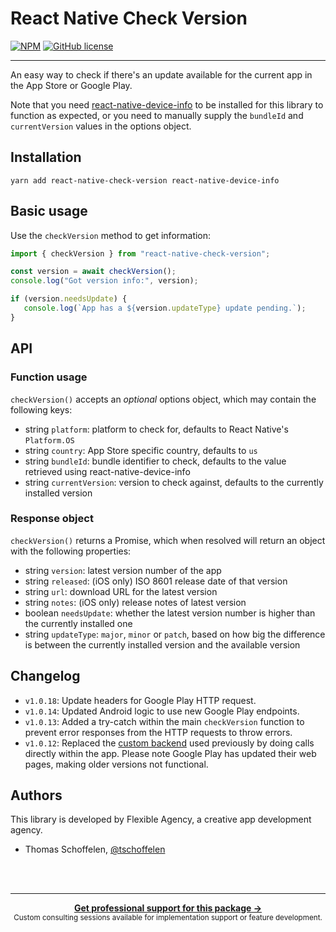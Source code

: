 # React Native Check Version

[![NPM](https://img.shields.io/npm/v/react-native-check-version.svg?style=flat)](https://npmjs.com/package/react-native-check-version)
[![GitHub license](https://img.shields.io/github/license/includable/react-native-check-version.svg)](https://github.com/includable/react-native-check-version/blob/master/LICENSE)

---

An easy way to check if there's an update available for the current app in the App Store or Google Play.

Note that you need [react-native-device-info](https://github.com/rebeccahughes/react-native-device-info) to be
installed for this library to function as expected, or you need to manually supply the `bundleId` and
`currentVersion` values in the options object.

## Installation

```
yarn add react-native-check-version react-native-device-info
```

## Basic usage

Use the `checkVersion` method to get information:

```js
import { checkVersion } from "react-native-check-version";

const version = await checkVersion();
console.log("Got version info:", version);

if (version.needsUpdate) {
   console.log(`App has a ${version.updateType} update pending.`);
}
```

## API

### Function usage

`checkVersion()` accepts an _optional_ options object, which may contain the following keys:

- string `platform`: platform to check for, defaults to React Native's `Platform.OS`
- string `country`: App Store specific country, defaults to `us`
- string `bundleId`: bundle identifier to check, defaults to the value retrieved using react-native-device-info
- string `currentVersion`: version to check against, defaults to the currently installed version

### Response object

`checkVersion()` returns a Promise, which when resolved will return an object with the following properties:

- string `version`: latest version number of the app
- string `released`: (iOS only) ISO 8601 release date of that version
- string `url`: download URL for the latest version
- string `notes`: (iOS only) release notes of latest version
- boolean `needsUpdate`: whether the latest version number is higher than the currently installed one
- string `updateType`: `major`, `minor` or `patch`, based on how big the difference is between the currently installed
  version and the available version

## Changelog

- `v1.0.18`: Update headers for Google Play HTTP request.
- `v1.0.14`: Updated Android logic to use new Google Play endpoints.
- `v1.0.13`: Added a try-catch within the main `checkVersion` function to prevent error responses from the HTTP requests
  to throw errors.
- `v1.0.12`: Replaced the [custom backend](https://github.com/flexible-agency/react-native-check-version/issues/30) used
  previously by doing calls directly within the app. Please note Google Play has updated their web pages, making older
  versions not functional.

## Authors

This library is developed by Flexible Agency, a creative app development agency.

- Thomas Schoffelen, [@tschoffelen](https://twitter.com/tschoffelen)

<br /><br />

---

<div align="center">
	<b>
		<a href="https://schof.co/consulting/?utm_source=flexible-agency/react-native-check-version">Get professional support for this package →</a>
	</b>
	<br>
	<sub>
		Custom consulting sessions available for implementation support or feature development.
	</sub>
</div>
